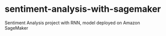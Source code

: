 # sentiment-analysis-with-sagemaker
Sentiment Analysis project with RNN, model deployed on Amazon SageMaker
